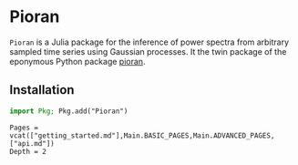 # Pioran

`Pioran` is a Julia package for the inference of power spectra from arbitrary sampled time series using Gaussian processes. It the twin package of the eponymous Python package [pioran](https://github.com/mlefkir/pioran). 

## Installation

```julia
import Pkg; Pkg.add("Pioran")
```



```@contents
Pages = vcat(["getting_started.md"],Main.BASIC_PAGES,Main.ADVANCED_PAGES,["api.md"])
Depth = 2
```
